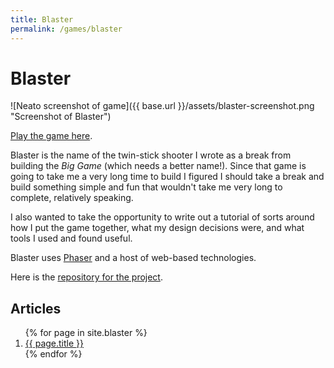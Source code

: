 ```yaml
---
title: Blaster
permalink: /games/blaster
---
```


# Blaster

![Neato screenshot of game]({{ base.url }}/assets/blaster-screenshot.png "Screenshot of Blaster")

[Play the game here][playblaster].

Blaster is the name of the twin-stick shooter I wrote as a break from building the _Big Game_ (which needs a better name!). Since that game is going to take me a very long time to build I figured I should take a break and build something simple and fun that wouldn't take me very long to complete, relatively speaking.

I also wanted to take the opportunity to write out a tutorial of sorts around how I put the game together, what my design decisions were, and what tools I used and found useful.

Blaster uses [Phaser][] and a host of web-based technologies.

Here is the [repository for the project][repo].

## Articles

<ol>
{% for page in site.blaster %}
  <li><a href="{{ page.url }}">{{ page.title }}</a></li>
{% endfor %}
</ol>

[playblaster]: http://blaster.drhayes.io
[phaser]: https://phaser.io/
[repo]: https://github.com/drhayes/blaster

